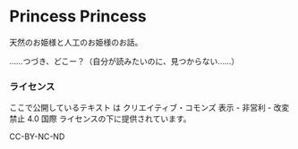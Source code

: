 # Princess Princess
天然のお姫様と人工のお姫様のお話。

……つづき、どこー？（自分が読みたいのに、見つからない……）

### ライセンス
ここで公開しているテキスト は クリエイティブ・コモンズ 表示 - 非営利 - 改変禁止 4.0 国際 ライセンスの下に提供されています。

CC-BY-NC-ND
